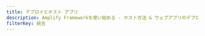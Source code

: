 ```yaml
---
title: デプロイとホスト アプリ
description: Amplify Frameworkを使い始める - ホスト方法 & ウェブアプリのデプロイ方法
filterKey: 統合
---
```


<inline-fragment integration="next" src="~/start/getting-started/fragments/next/hosting.md"></inline-fragment> <inline-fragment integration="react" src="~/start/getting-started/fragments/vanillajs/hosting.md"></inline-fragment> <inline-fragment integration="angular" src="~/start/getting-started/fragments/vanillajs/hosting.md"></inline-fragment> <inline-fragment integration="ionic" src="~/start/getting-started/fragments/vanillajs/hosting.md"></inline-fragment> <inline-fragment integration="js" src="~/start/getting-started/fragments/vanillajs/hosting.md"></inline-fragment> <inline-fragment integration="vue" src="~/start/getting-started/fragments/vanillajs/hosting.md"></inline-fragment>


